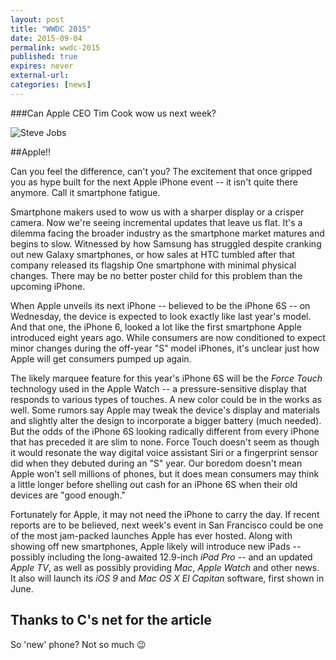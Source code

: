 ```yaml
---
layout: post
title: "WWDC 2015"
date: 2015-09-04
permalink: wwdc-2015
published: true
expires: never
external-url:
categories: [news]
---
```


###Can Apple CEO Tim Cook wow us next week?

![Steve Jobs](http://l3.yimg.com/bt/api/res/1.2/X9Xv3I6ALKSRCsLan062NQ--/YXBwaWQ9eW5ld3NfbGVnbztxPTg1/http://media.zenfs.com/en-US/homerun/cnet.cbs.com/b8b5c20d543538c0ade751c97eddaea8)

##Apple!!


Can you feel the difference, can't you?
The excitement that once gripped you as hype built for the next Apple iPhone event -- it isn't quite there anymore.
Call it smartphone fatigue.

Smartphone makers used to wow us with a sharper display or a crisper camera. Now we're seeing incremental updates that leave us flat. It's a dilemma facing the broader industry as the smartphone market matures and begins to slow. Witnessed by how Samsung has struggled despite cranking out new Galaxy smartphones, or how sales at HTC tumbled after that company released its flagship One smartphone with minimal physical changes.
There may be no better poster child for this problem than the upcoming iPhone.

When Apple unveils its next iPhone -- believed to be the iPhone 6S -- on Wednesday, the device is expected to look exactly like last year's model. And that one, the iPhone 6, looked a lot like the first smartphone Apple introduced eight years ago. While consumers are now conditioned to expect minor changes during the off-year "S" model iPhones, it's unclear just how Apple will get consumers pumped up again.

The likely marquee feature for this year's iPhone 6S will be the *Force Touch* technology used in the Apple Watch -- a pressure-sensitive display that responds to various types of touches. A new color could be in the works as well. Some rumors say Apple may tweak the device's display and materials and slightly alter the design to incorporate a bigger battery (much needed).
But the odds of the iPhone 6S looking radically different from every iPhone that has preceded it are slim to none. Force Touch doesn't seem as though it would resonate the way digital voice assistant Siri or a fingerprint sensor did when they debuted during an "S" year.
Our boredom doesn't mean Apple won't sell millions of phones, but it does mean consumers may think a little longer before shelling out cash for an iPhone 6S when their old devices are "good enough."

Fortunately for Apple, it may not need the iPhone to carry the day. If recent reports are to be believed, next week's event in San Francisco could be one of the most jam-packed launches Apple has ever hosted. Along with showing off new smartphones, Apple likely will introduce new iPads -- possibly including the long-awaited 12.9-inch *iPad Pro* -- and an updated *Apple TV*, as well as possibly providing *Mac*, *Apple Watch* and other news. It also will launch its *iOS 9* and *Mac OS X El Capitan* software, first shown in June.

Thanks to C's net for the article
---

So 'new' phone?
Not so much 😉
